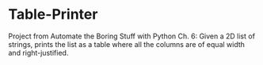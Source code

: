 # Table-Printer
Project from Automate the Boring Stuff with Python Ch. 6: Given a 2D list of strings, prints the list as a table where all the columns are of equal width and right-justified.
